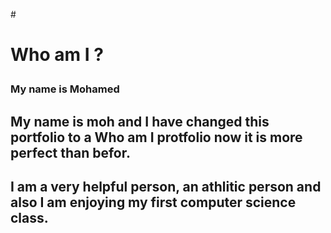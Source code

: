 #<h1>Who am I ?
  <h3> My name is Mohamed
  <h2>My name is moh and I have changed this portfolio to a Who am I protfolio now it is more perfect than befor.
    <h2> I am a very helpful person, an athlitic person and also I am enjoying my first computer science class.
